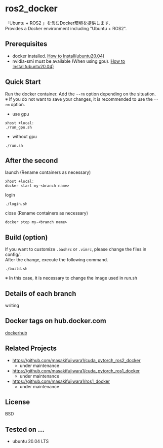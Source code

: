 # ros2_docker
「Ubuntu + ROS2 」を含むDocker環境を提供します.  
Provides a Docker environment including "Ubuntu + ROS2".

## Prerequisites
- docker installed. [How to Install(ubuntu20.04)](https://www.digitalocean.com/community/tutorials/how-to-install-and-use-docker-on-ubuntu-20-04-ja)
- nvidia-smi must be available (When using gpu). [How to Install(ubuntu20.04)](https://takake-blog.com/ubuntu-2004-install-nvidiacontainertoolkit/)

## Quick Start
Run the docker container. Add the `--rm` option depending on the situation.  
※ If you do not want to save your changes, it is recommended to use the `--rm` option.
- use gpu
```
xhost +local:
./run_gpu.sh
```
- without gpu
```
./run.sh
```

## After the second
launch (Rename containers as necessary)
```
xhost +local:
docker start my-<branch name>
```
login
```
./login.sh
```
close (Rename containers as necessary)
```
docker stop my-<branch name>
```

## Build (option)
If you want to customize `.bashrc` or `.vimrc`, please change the files in config/.  
After the change, execute the following command.
```
./build.sh
```
※ In this case, it is necessary to change the image used in run.sh

## Details of each branch
writing

## Docker tags on hub.docker.com
[dockerhub](https://hub.docker.com/repository/docker/masakifujiwara1/ros2/tags?page=1&ordering=last_updated)

## Related Projects
* https://github.com/masakifujiwara1/cuda_pytorch_ros2_docker
  * under maintenance
* https://github.com/masakifujiwara1/cuda_pytorch_ros1_docker
  * under maintenance
* https://github.com/masakifujiwara1/ros1_docker
  * under maintenance

## License
BSD

## Tested on ...
- ubuntu 20.04 LTS
